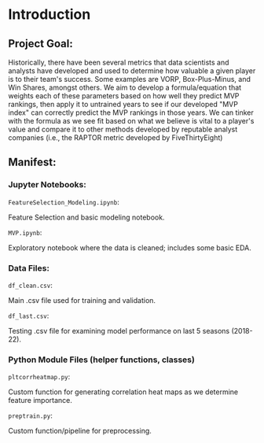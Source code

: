# **Introduction**

## **Project Goal**:

Historically, there have been several metrics that data scientists and analysts have developed and used to determine how valuable a given player is to their team's success. Some examples are VORP, Box-Plus-Minus, and Win Shares, amongst others. We aim to develop a formula/equation that weights each of these parameters based on how well they predict MVP rankings, then apply it to untrained years to see if our developed "MVP index" can correctly predict the MVP rankings in those years. We can tinker with the formula as we see fit based on what we believe is vital to a player's value and compare it to other methods developed by reputable analyst companies (i.e., the RAPTOR metric developed by FiveThirtyEight)

## **Manifest**:

### **Jupyter Notebooks**:

`FeatureSelection_Modeling.ipynb`:

Feature Selection and basic modeling notebook.
  
`MVP.ipynb`:
  
Exploratory notebook where the data is cleaned; includes some basic EDA.

### **Data Files**:

`df_clean.csv`:
  
Main .csv file used for training and validation.

`df_last.csv`:
  
Testing .csv file for examining model performance on last 5 seasons (2018-22).

### **Python Module Files (helper functions, classes)**

`pltcorrheatmap.py`:
  
Custom function for generating correlation heat maps as we determine feature importance.

`preptrain.py`:
  
Custom function/pipeline for preprocessing.
